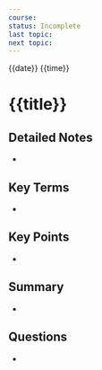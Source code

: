 ```yaml
---
course: 
status: Incomplete
last topic: 
next topic:
---
```


{{date}} {{time}}

# {{title}}

## Detailed Notes

-

## Key Terms

-
## Key Points

-

## Summary

-

## Questions

-